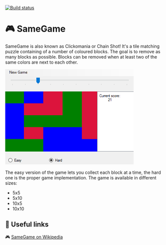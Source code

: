 
[![Build status](https://ci.appveyor.com/api/projects/status/gp7wo49in4tbfkuq?svg=true)](https://ci.appveyor.com/project/monkog/same-game)

# :video_game: SameGame

SameGame is also known as Clickomania or Chain Shot! It's a tile matching puzzle containing of a number of coloured blocks. The goal is to remove as many blocks as possible. Blocks can be removed when at least two of the same colors are next to each other.

![Application gameplay](./.Docs/Gameplay.gif)

The easy version of the game lets you collect each block at a time, the hard one is the proper game implementation. The game is available in different sizes:
* 5x5
* 5x10
* 10x5
* 10x10

## :link: Useful links
:video_game: [SameGame on Wikipedia](https://en.wikipedia.org/wiki/SameGame)
